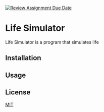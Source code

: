 [![Review Assignment Due Date](https://classroom.github.com/assets/deadline-readme-button-24ddc0f5d75046c5622901739e7c5dd533143b0c8e959d652212380cedb1ea36.svg)](https://classroom.github.com/a/aFlCsMXD)

# Life Simulator

Life Simulator is a program that simulates life

## Installation


## Usage


## License

[MIT](https://choosealicense.com/licenses/mit/)
